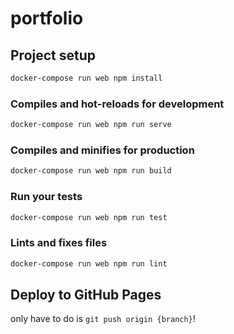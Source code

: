 # portfolio

## Project setup
```sh
docker-compose run web npm install
```

### Compiles and hot-reloads for development
```sh
docker-compose run web npm run serve
```

### Compiles and minifies for production
```sh
docker-compose run web npm run build
```

### Run your tests
```sh
docker-compose run web npm run test
```

### Lints and fixes files
```sh
docker-compose run web npm run lint
```

## Deploy to GitHub Pages
only have to do is `git push origin {branch}`!